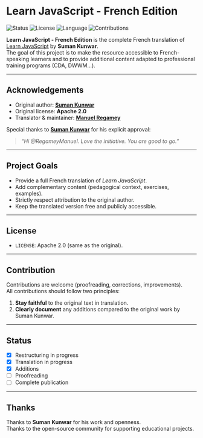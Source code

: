 # Learn JavaScript - French Edition

![Status](https://img.shields.io/badge/status-translation_in_progress-yellow)
![License](https://img.shields.io/badge/license-Apache%202.0-blue)
![Language](https://img.shields.io/badge/language-French-green)
![Contributions](https://img.shields.io/badge/contributions-welcome-brightgreen)

**Learn JavaScript - French Edition** is the complete French translation of [Learn JavaScript](https://github.com/sumn2u/learn-javascript) by **Suman Kunwar**.  
The goal of this project is to make the resource accessible to French-speaking learners and to provide additional content adapted to professional training programs (CDA, DWWM…).

---

## Acknowledgements

- Original author: **[Suman Kunwar](https://github.com/sumn2u)**  
- Original license: **Apache 2.0**  
- Translator & maintainer: **[Manuel Regamey](https://github.com/RegameyManuel)**  

Special thanks to **[Suman Kunwar](https://github.com/sumn2u)** for his explicit approval:  
> *“Hi @RegameyManuel. Love the initiative. You are good to go.”*

---

## Project Goals

- Provide a full French translation of *Learn JavaScript*.  
- Add complementary content (pedagogical context, exercises, examples).  
- Strictly respect attribution to the original author.  
- Keep the translated version free and publicly accessible.  

---

## License

- `LICENSE`: Apache 2.0 (same as the original).  

---

## Contribution

Contributions are welcome (proofreading, corrections, improvements).  
All contributions should follow two principles:  

1. **Stay faithful** to the original text in translation.  
2. **Clearly document** any additions compared to the original work by Suman Kunwar.  

---

## Status

- [x] Restructuring in progress  
- [x] Translation in progress  
- [x] Additions  
- [ ] Proofreading  
- [ ] Complete publication  

---

## Thanks

Thanks to **Suman Kunwar** for his work and openness.  
Thanks to the open-source community for supporting educational projects.  
